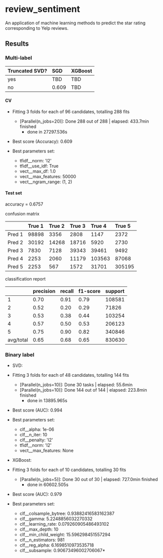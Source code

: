 # review_sentiment
An application of machine learning methods to predict the star rating corresponding to Yelp reviews.


## Results
### Multi-label
| Truncated SVD?  | SGD           | XGBoost |
| :---------------|:--------------|:---------|
| yes             | TBD           | TBD     |
| no              | 0.609         | TBD     |

#### CV
* Fitting 3 folds for each of 96 candidates, totalling 288 fits
  * [Parallel(n_jobs=20)]: Done 288 out of 288 | elapsed: 433.7min finished
    * done in 27297.536s 

* Best score (Accuracy): 0.609
* Best parameters set:
	* tfidf__norm: 'l2'
	* tfidf__use_idf: True
	* vect__max_df: 1.0
	* vect__max_features: 50000
	* vect__ngram_range: (1, 2)
	
#### Test set
accuracy = 0.6757

 confusion matrix
 
|          | True 1     | True 2     | True 3 | True 4  | True 5 |
| :--------|:-----------|:-----------|:--------|:-------|:-------|
| Pred 1   | 98898      | 3356       |   2808  | 1147   | 2372   |
| Pred 2   | 30192      | 14268      |18716    | 5920   | 2730   |
| Pred 3   | 7830       | 7128       | 39343   | 39461  | 9492   |
| Pred 4   | 2253       | 2060       | 11179   | 103563 | 87068  |
| Pred 5   | 2253       | 567        | 1572    | 31701  | 305195 |


 classification report
 
|          | precision  | recall   | f1-score| support|
|:---------|:-----------|:---------|:--------|:-------| 
| 1        | 0.70       | 0.91     | 0.79    | 108581 |
| 2        | 0.52       | 0.20     | 0.29    | 71826  |
| 3        | 0.53       | 0.38     | 0.44    | 103254 |
| 4        | 0.57       | 0.50     | 0.53    | 206123 |
| 5        | 0.75       | 0.90     | 0.82    | 340846 |
|avg/total | 0.65       | 0.68     | 0.65    | 830630 |

### Binary label
* SVD:
* Fitting 3 folds for each of 48 candidates, totalling 144 fits
  * [Parallel(n_jobs=10)]: Done  30 tasks      | elapsed: 55.6min
  * [Parallel(n_jobs=10)]: Done 144 out of 144 | elapsed: 223.8min finished
    * done in 13895.965s

* Best score (AUC): 0.994 
* Best parameters set:
	* clf__alpha: 1e-06
	* clf__n_iter: 10
	* clf__penalty: 'l2'
	* tfidf__norm: 'l2'
	* vect__max_features: None

* XGBoost:
* Fitting 3 folds for each of 10 candidates, totalling 30 fits
  * [Parallel(n_jobs=5)]: Done  30 out of  30 | elapsed: 727.0min finished
    * done in 60602.505s 

* Best score (AUC): 0.979
* Best parameters set:
	* clf__colsample_bytree: 0.93882416583162387
	* clf__gamma: 5.2248856032270332
	* clf__learning_rate: 0.079260905486493102
	* clf__max_depth: 10
	* clf__min_child_weight: 15.596298451557294
	* clf__n_estimators: 981
	* clf__reg_alpha: 6.1698510973535718
	* clf__subsample: 0.90673496002706067*

